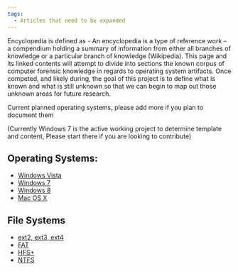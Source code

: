 ```yaml
---
tags:
  - Articles that need to be expanded
---
```

Encyclopedia is defined as - An encyclopedia is a type of reference work
– a compendium holding a summary of information from either all branches
of knowledge or a particular branch of knowledge (Wikipedia). This page
and its linked contents will attempt to divide into sections the known
corpus of computer forensic knowledge in regards to operating system
artifacts. Once competed, and likely during, the goal of this project is
to define what is known and what is still unknown so that we can begin
to map out those unknown areas for future research.

Current planned operating systems, please add more if you plan to
document them

(Currently Windows 7 is the active working project to determine template
and content, Please start there if you are looking to contribute)

## Operating Systems:

* [Windows Vista](windows_vista.md)
* [Windows 7](windows_7.md)
* [Windows 8](windows_8.md)
* [Mac OS X](mac_os_x.md)

## File Systems

* [ext2, ext3, ext4](extended_file_system_(ext).md)
* [FAT](fat.md)
* [HFS+](hfs+.md)
* [NTFS](ntfs.md)
